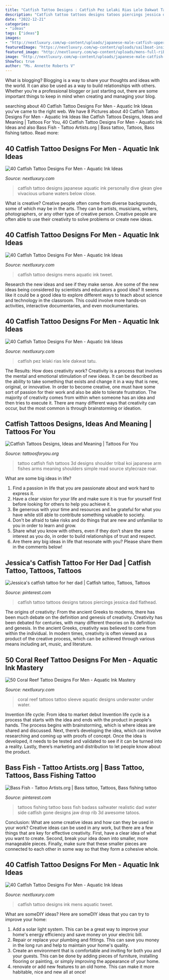 ```yaml
---
title: "Catfish Tattoo Designs : Catfish Pez Lelaki Rias Lele Dakwat Tatu"
description: "Catfish tattoo tattoos designs tatoos piercings jessica dad flathead"
date: "2022-12-21"
categories:
- "ideas"
tags: ["ideas"]
images:
- "http://nextluxury.com/wp-content/uploads/japanese-male-catfish-upper-chest-tattoo-inspiration.jpg"
featuredImage: "https://nextluxury.com/wp-content/uploads/sailboat-inside-catfish-mens-dotwork-inner-arm-bicep-tattoos.jpg"
featured_image: "http://nextluxury.com/wp-content/uploads/mens-full-rib-cage-side-catfish-shaded-ink-tattoo.jpg"
image: "http://nextluxury.com/wp-content/uploads/japanese-male-catfish-upper-chest-tattoo-inspiration.jpg"
ShowToc: true
author: "Ms. Annette Roberts V"
---
```



What is blogging?
Blogging is a way to share your thoughts and ideas with the world. It can also be used as a way to build relationships with others. Whether you’re a professional blogger or just starting out, there are some important things to keep in mind when creating and managing your blog.

	

		
searching about 40 Catfish Tattoo Designs For Men - Aquatic Ink Ideas you've came to the right web. We have 8 Pictures about 40 Catfish Tattoo Designs For Men - Aquatic Ink Ideas like Catfish Tattoos Designs, Ideas and Meaning | Tattoos For You, 40 Catfish Tattoo Designs For Men - Aquatic Ink Ideas and also Bass Fish - Tattoo Artists.org | Bass tattoo, Tattoos, Bass fishing tattoo. Read more:
		
    
## 40 Catfish Tattoo Designs For Men - Aquatic Ink Ideas

<img loading=lazy src="http://nextluxury.com/wp-content/uploads/japanese-male-catfish-upper-chest-tattoo-inspiration.jpg" onerror="this.onerror=null;this.src='https://tse2.mm.bing.net/th?id=OIP.sw5nwz0DBB0PBuIoJrr0CAHaJA&amp;pid=15.1';" alt="40 Catfish Tattoo Designs For Men - Aquatic Ink Ideas">

_Source: nextluxury.com_

>catfish tattoo designs japanese aquatic ink personally dive glean glee vivacious urbane waters below close. 

	

What is creative?
Creative people often come from diverse backgrounds, some of which may be in the arts. They can be artists, musicians, writers, photographers, or any other type of creative person. Creative people are often able to use their creativity to solve problems or create new ideas.

    
## 40 Catfish Tattoo Designs For Men - Aquatic Ink Ideas

<img loading=lazy src="http://nextluxury.com/wp-content/uploads/mens-rib-cage-side-catfish-tattoo-inspiration.jpg" onerror="this.onerror=null;this.src='https://tse4.mm.bing.net/th?id=OIP.InWiG5Nw7ifrP4c53UDRPwHaJP&amp;pid=15.1';" alt="40 Catfish Tattoo Designs For Men - Aquatic Ink Ideas">

_Source: nextluxury.com_

>catfish tattoo designs mens aquatic ink tweet. 

	

Research the new ideas and see if they make sense.
Are some of the new ideas being considered by scientists and educators a good idea? It seems like it could be a good idea to explore different ways to teach about science and technology in the classroom. This could involve more hands-on activities, interactive documentaries, and even mockumentaries.

    
## 40 Catfish Tattoo Designs For Men - Aquatic Ink Ideas

<img loading=lazy src="https://nextluxury.com/wp-content/uploads/sailboat-inside-catfish-mens-dotwork-inner-arm-bicep-tattoos.jpg" onerror="this.onerror=null;this.src='https://tse3.mm.bing.net/th?id=OIP.pCN05lvw67PQrzjTkoHBfgHaHa&amp;pid=15.1';" alt="40 Catfish Tattoo Designs For Men - Aquatic Ink Ideas">

_Source: nextluxury.com_

>catfish pez lelaki rias lele dakwat tatu. 

	

The Results: How does creativity work?
Creativity is a process that involves the mental and emotional stimulation of new ideas. It can be described as the ability to take something that exists and change it in a way that is new, original, or innovative. In order to become creative, one must have some sort of passion for their work and also be able to tolerate frustration. The majority of creativity comes from within when someone has an idea and then tries to execute it. There are many different ways that creativity can occur, but the most common is through brainstorming or ideation.

    
## Catfish Tattoos Designs, Ideas And Meaning | Tattoos For You

<img loading=lazy src="http://www.tattoosforyou.org/wp-content/uploads/2016/02/Tribal-Catfish-Tattoo.jpg" onerror="this.onerror=null;this.src='https://tse4.mm.bing.net/th?id=OIP.6f7firgYd4CD_rBe9ErdkQHaLH&amp;pid=15.1';" alt="Catfish Tattoos Designs, Ideas and Meaning | Tattoos For You">

_Source: tattoosforyou.org_

>tattoo catfish fish tattoos 3d designs shoulder tribal koi japanese arm fishes arms meaning shoulders simple read source stylecraze roar. 

	

What are some big ideas in life?
1. Find a passion in life that you are passionate about and work hard to express it.
2. Have a clear vision for your life and make sure it is true for yourself first before looking for others to help you achieve it.
3. Be generous with your time and resources and be grateful for what you have while still able to contribute something valuable to society.
4. Don't be afraid to take risks and do things that are new and unfamiliar to you in order to learn and grow.
5. Share what you know with others, even if they don’t share the same interest as you do, in order to build relationships of trust and respect. 
6. Are there any big ideas in life that resonate with you? Please share them in the comments below!

    
## Jessica&#039;s Catfish Tattoo For Her Dad | Catfish Tattoo, Tattoos, Tattoos

<img loading=lazy src="https://i.pinimg.com/originals/05/8d/16/058d162af3a55199b4d67afca0d9f803.jpg" onerror="this.onerror=null;this.src='https://tse3.mm.bing.net/th?id=OIP.pnj3OPzl4xl20L1bRBdUPQHaJ4&amp;pid=15.1';" alt="Jessica&#039;s catfish tattoo for her dad | Catfish tattoo, Tattoos, Tattoos">

_Source: pinterest.com_

>catfish tattoo tattoos designs tatoos piercings jessica dad flathead. 

	

The origins of creativity: From the ancient Greeks to moderns, there has been much debate on the definition and genesis of creativity.
Creativity has been debated for centuries, with many different theories on its definition and genesis. In the ancient Greeks, creativity was believed to come from within the individual. In modern times, creativity is often viewed as a product of the creative process, which can be achieved through various means including art, music, and literature.

    
## 50 Coral Reef Tattoo Designs For Men - Aquatic Ink Mastery

<img loading=lazy src="http://nextluxury.com/wp-content/uploads/aquatic-coral-reef-full-sleeve-tattoos-for-gentlemen.jpg" onerror="this.onerror=null;this.src='https://tse2.mm.bing.net/th?id=OIP.srW7dLF5jiM83J5nMJs7agHaKi&amp;pid=15.1';" alt="50 Coral Reef Tattoo Designs For Men - Aquatic Ink Mastery">

_Source: nextluxury.com_

>coral reef tattoos tattoo sleeve aquatic designs underwater under water. 

	

Invention life cycle: From idea to market debut
Invention life cycle is a process that starts with the idea and ends with the product in people's hands. The process begins with brainstorming, which is where ideas are shared and discussed. Next, there’s developing the idea, which can involve researching and coming up with proofs of concept. Once the idea is developed, it needs to be tested and validated to see if it can be turned into a reality. Lastly, there’s marketing and distribution to let people know about the product.

    
## Bass Fish - Tattoo Artists.org | Bass Tattoo, Tattoos, Bass Fishing Tattoo

<img loading=lazy src="https://i.pinimg.com/originals/16/7b/99/167b99f3aeed7b5f67f81c021acbbc33.jpg" onerror="this.onerror=null;this.src='https://tse2.mm.bing.net/th?id=OIP.LKaiqxtRVvwvcIxvQBnJawHaLH&amp;pid=15.1';" alt="Bass Fish - Tattoo Artists.org | Bass tattoo, Tattoos, Bass fishing tattoo">

_Source: pinterest.com_

>tattoos fishing tattoo bass fish badass saltwater realistic dad water side catfish gone designs jaw drop rib 3d awesome tatoos. 

	

Conclusion: What are some creative ideas and how can they be used in your work?
Creative ideas can be used in any work, but there are a few things that are key for effective creativity. First, have a clear idea of what you want to create. Second, break your idea down into smaller, more manageable pieces. Finally, make sure that these smaller pieces are connected to each other in some way so that they form a cohesive whole.

    
## 40 Catfish Tattoo Designs For Men - Aquatic Ink Ideas

<img loading=lazy src="http://nextluxury.com/wp-content/uploads/mens-full-rib-cage-side-catfish-shaded-ink-tattoo.jpg" onerror="this.onerror=null;this.src='https://tse4.mm.bing.net/th?id=OIP.EjI9Xy3eKbYTjXJkNMugkgHaFh&amp;pid=15.1';" alt="40 Catfish Tattoo Designs For Men - Aquatic Ink Ideas">

_Source: nextluxury.com_

>catfish tattoo designs ink mens aquatic tweet. 

	

What are someDIY ideas?
Here are someDIY ideas that you can try to improve your home:
1. Add a solar light system. This can be a great way to improve your home's energy efficiency and save money on your electric bill.
2. Repair or replace your plumbing and fittings. This can save you money in the long run and help to maintain your home's quality.
3. Create an environment that is comfortable and inviting for both you and your guests. This can be done by adding pieces of furniture, installing flooring or painting, or simply improving the appearance of your home.
4. renovate or add new features to an old home. This can make it more habitable, nice and new all at once!

